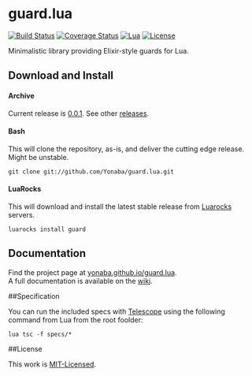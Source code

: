 guard.lua
=====

[![Build Status](https://travis-ci.org/Yonaba/guard.lua.png)](https://travis-ci.org/Yonaba/guard.lua)
[![Coverage Status](https://coveralls.io/repos/github/Yonaba/guard.lua/badge.svg?branch=master)](https://coveralls.io/github/Yonaba/guard.lua?branch=master)
[![Lua](https://img.shields.io/badge/Lua-5.1%2C%205.2%2C%205.3%2C%20JIT-blue.svg)]()
[![License](http://img.shields.io/badge/Licence-MIT-brightgreen.svg)](LICENSE)

Minimalistic library providing Elixir-style guards for Lua.

## Download and Install

#### Archive

Current release is [0.0.1](https://github.com/Yonaba/guard.lua/releases/tag/guard.lua-0.0.1-1). See other [releases](https://github.com/Yonaba/guard.lua/releases).

#### Bash

This will clone the repository, as-is, and deliver the cutting edge release. Might be unstable.

```
git clone git://github.com/Yonaba/guard.lua.git
```

#### LuaRocks

This will download and install the latest stable release from [Luarocks](https://luarocks.org/) servers.

````
luarocks install guard
````

## Documentation

Find the project page at [yonaba.github.io/guard.lua](gttp://yonaba.github.io/guard.lua).  
A full documentation is available on the [wiki](https://github.com/Yonaba/guard.lua/wiki).

##Specification

You can run the included specs with [Telescope](https://github.com/norman/telescope) using the following command from Lua from the root foolder:

```
lua tsc -f specs/*
```

##License

This work is [MIT-Licensed](https://raw.githubusercontent.com/Yonaba/30log/master/LICENSE).

